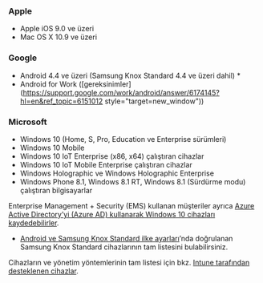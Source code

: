 

### <a name="apple"></a>Apple
  - Apple iOS 9.0 ve üzeri
  - Mac OS X 10.9 ve üzeri

### <a name="google"></a>Google
  - Android 4.4 ve üzeri (Samsung Knox Standard 4.4 ve üzeri dahil) *
  - Android for Work ([gereksinimler](https://support.google.com/work/android/answer/6174145?hl=en&ref_topic=6151012 style="target=new_window"))

### <a name="microsoft"></a>Microsoft
  - Windows 10 (Home, S, Pro, Education ve Enterprise sürümleri)
  - Windows 10 Mobile
  - Windows 10 IoT Enterprise (x86, x64) çalıştıran cihazlar
  - Windows 10 IoT Mobile Enterprise çalıştıran cihazlar
  - Windows Holographic ve Windows Holographic Enterprise
  - Windows Phone 8.1, Windows 8.1 RT, Windows 8.1 (Sürdürme modu) çalıştıran bilgisayarlar

Enterprise Management + Security (EMS) kullanan müşteriler ayrıca [Azure Active Directory’yi (Azure AD) kullanarak Windows 10 cihazları kaydedebilirler](/intune-classic/deploy-use/set-up-windows-device-management-with-microsoft-intune#azure-active-directory-enrollment).

* [Android ve Samsung Knox Standard ilke ayarları](/intune-classic/android-policy-settings-in-microsoft-intune.md#supported-samsung-knox-standard-devices)’nda doğrulanan Samsung Knox Standard cihazlarının tam listesini bulabilirsiniz.

Cihazların ve yönetim yöntemlerinin tam listesi için bkz. [Intune tarafından desteklenen cihazlar](/intune/supported-devices-browsers#intune-supported-devices).
